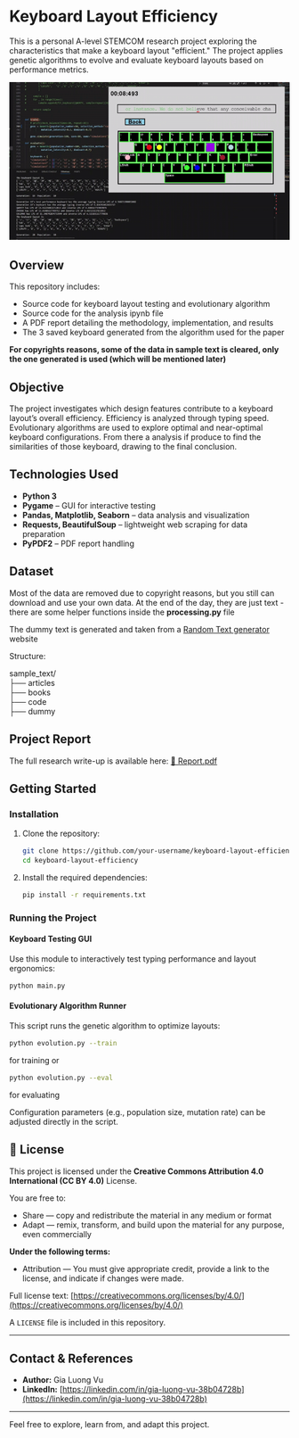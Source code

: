 # Keyboard Layout Efficiency

This is a personal A-level STEMCOM research project exploring the characteristics that make a keyboard layout "efficient." The project applies genetic algorithms to evolve and evaluate keyboard layouts based on performance metrics.

<img src="assets/demo.gif" width="600"/>

## Overview

This repository includes:

* Source code for keyboard layout testing and evolutionary algorithm
* Source code for the analysis ipynb file
* A PDF report detailing the methodology, implementation, and results
* The 3 saved keyboard generated from the algorithm used for the paper

**For copyrights reasons, some of the data in sample text is cleared, only the one generated is used (which will be mentioned later)**

## Objective

The project investigates which design features contribute to a keyboard layout’s overall efficiency. Efficiency is analyzed through typing speed. Evolutionary algorithms are used to explore optimal and near-optimal keyboard configurations. From there a analysis if produce to find the similarities of those keyboard, drawing to the final conclusion.

## Technologies Used

* **Python 3**
* **Pygame** – GUI for interactive testing
* **Pandas, Matplotlib, Seaborn** – data analysis and visualization
* **Requests, BeautifulSoup** – lightweight web scraping for data preparation
* **PyPDF2** – PDF report handling

## Dataset

Most of the data are removed due to copyright reasons, but you still can download and use your own data. At the end of the day, they are just text - there are some helper functions inside the **processing.py** file

The dummy text is generated and taken from a [Random Text generator](https://randomtextgenerator.com/) website

Structure: 

sample_text/ <br>
├── articles <br> 
├── books <br>
├── code <br>
├── dummy <br>

## Project Report

The full research write-up is available here:
[📄 Report.pdf](./keyboard.pdf)

## Getting Started

### Installation

1. Clone the repository:

   ```bash
   git clone https://github.com/your-username/keyboard-layout-efficiency.git
   cd keyboard-layout-efficiency
   ```
2. Install the required dependencies:

   ```bash
   pip install -r requirements.txt
   ```

### Running the Project

#### Keyboard Testing GUI

Use this module to interactively test typing performance and layout ergonomics:

```bash
python main.py
```

#### Evolutionary Algorithm Runner

This script runs the genetic algorithm to optimize layouts:

```bash
python evolution.py --train
```
for training or 

```bash
python evolution.py --eval
```
for evaluating


Configuration parameters (e.g., population size, mutation rate) can be adjusted directly in the script.

## 📄 License

This project is licensed under the **Creative Commons Attribution 4.0 International (CC BY 4.0)** License.

You are free to:

* Share — copy and redistribute the material in any medium or format
* Adapt — remix, transform, and build upon the material for any purpose, even commercially

**Under the following terms:**

* Attribution — You must give appropriate credit, provide a link to the license, and indicate if changes were made.

Full license text: [https://creativecommons.org/licenses/by/4.0/](https://creativecommons.org/licenses/by/4.0/)

A `LICENSE` file is included in this repository.

---

## Contact & References

- **Author:** Gia Luong Vu  
- **LinkedIn:** [https://linkedin.com/in/gia-luong-vu-38b04728b](https://linkedin.com/in/gia-luong-vu-38b04728b)  

---

Feel free to explore, learn from, and adapt this project.